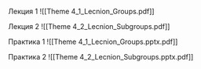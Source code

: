 Лекция 1
![[Theme 4_1_Lecnion_Groups.pdf]]

Лекция 2
![[Theme 4_2_Lecnion_Subgroups.pdf]]

Практика 1
![[Theme 4_1_Lecnion_Groups.pptx.pdf]]

Практика 2
![[Theme 4_2_Lecnion_Subgroups.pptx.pdf]]